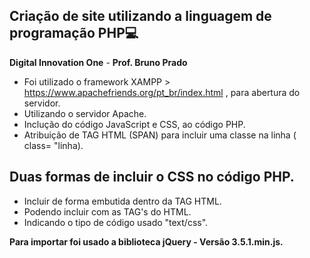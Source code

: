 ## Criação de site utilizando a linguagem de programação PHP:computer:

**Digital Innovation One** -
**Prof. Bruno Prado**


- Foi utilizado o framework XAMPP > https://www.apachefriends.org/pt_br/index.html , para abertura do servidor.
- Utilizando o servidor Apache.
- Inclução do código JavaScript e CSS, ao código PHP.
- Atribuição de TAG HTML (SPAN) para incluir uma classe na linha ( class= "linha\).



## Duas formas de incluir o CSS no código PHP.

- Incluir de forma embutida dentro da TAG HTML.
- Podendo incluir com as TAG's  <head></head>  do HTML.
- <style></style> Indicando o tipo de código usado "text/css".



**Para importar foi usado a biblioteca jQuery - Versão 3.5.1.min.js.**






